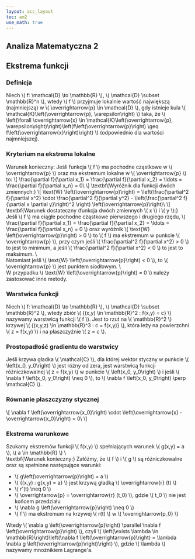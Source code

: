 ```yaml
---
layout: acc_layout
toc: am2
use_math: true 
---
```


Analiza Matematyczna 2
---
## Ekstrema funkcji

### Definicja

Niech \\( f: \mathcal{D} \to \mathbb{R} \\), \\( \mathcal{D} \subset \mathbb{R}^n \\), wtedy \\( f \\) przyjmuje lokalnie wartość największą (najmniejszą) w \\( \overrightarrow{p} \in \mathcal{D} \\), gdy istnieje kula \\( \mathcal{K}\left(\overrightarrow{p}, \varepsilon\right) \\) taka, że \\( \left(\forall \overrightarrow{x} \in \mathcal{K}\left(\overrightarrow{p}, \varepsilon\right)\right)\left(f\left(\overrightarrow{p}\right) \geq f\left(\overrightarrow{x}\right)\right) \\) (odpowiednio dla wartości najmniejszej).

### Kryterium na ekstrema lokalne

Warunek konieczny: Jeśli funkcja \\( f \\) ma pochodne cząstkowe w \\( \overrightarrow{p} \\) oraz ma ekstremum lokalne w \\( \overrightarrow{p} \\) to:
\\\[ \frac{\partial f}{\partial x_1} = \frac{\partial f}{\partial x_2} = \ldots = \frac{\partial f}{\partial x_n} = 0\ \\]
\textbf{Wyróżnik dla funkcji dwóch zmiennych:}
\\\[ \text{W} \left(\overrightarrow{p}\right) = \left(\frac{\partial^2 f}{\partial x^2} \cdot \frac{\partial^2 f}{\partial y^2} - \left(\frac{\partial^2 f}{\partial x \partial y}\right)^2 \right) \left(\overrightarrow{p}\right)\ \\]
\textbf{Warunek dostateczny (funkcja dwóch zmiennych \\( x \\) i \\( y \\):} Jeśli \\( f \\) ma ciągłe pochodne cząstkowe pierwszego i drugiego rzędu, \\( \frac{\partial f}{\partial x_1} = \frac{\partial f}{\partial x_2} = \ldots = \frac{\partial f}{\partial x_n} = 0 \\) oraz wyróżnik \\( \text{W} \left(\overrightarrow{p}\right) > 0 \\) to \\( f \\) ma ekstremum w punkcie \\( \overrightarrow{p} \\), przy czym jeśli \\( \frac{\partial^2 f}{\partial x^2} > 0 \\) to jest to minimum, a jeśli \\( \frac{\partial^2 f}{\partial x^2} < 0 \\) to jest to maksimum. \\\
Natomiast jeśli \\( \text{W} \left(\overrightarrow{p}\right) < 0 \\), to \\( \overrightarrow{p} \\) jest punktem siodłowym. \\\
W przypadku \\( \text{W} \left(\overrightarrow{p}\right) = 0 \\) należy zastosować inne metody.

### Warstwica funkcji

Niech \\( f: \mathcal{D} \to \mathbb{R} \\), \\( \mathcal{D} \subset \mathbb{R}^2 \\), wtedy zbiór \\( \{(x,y) \in \mathbb{R}^2 : f(x,y) = c\} \\) nazywamy warstwicą funkcji \\( f \\). Jest to rzut na \\( \mathbb{R}^2 \\) krzywej \\( \{(x,y,z) \in \mathbb{R}^3 : c = f(x,y)\} \\), która leży na powierzchni \\( z = f(x,y) \\) i na płaszczyźnie \\( z = c \\).

### Prostopadłość gradientu do warstwicy

Jeśli krzywa gładka \\( \mathcal{C} \\), dla której wektor styczny w punkcie \\( \left(x_0, y_0\right) \\) jest różny od zera, jest warstwicą funkcji różniczkowalnej \\( z = f(x,y) \\) w punkcie \\( \left(x_0, y_0\right) \\) i jeśli \\( \nabla f \left(x_0, y_0\right) \neq 0 \\), to \\( \nabla f \left(x_0, y_0\right) \perp \mathcal{C} \\).

### Równanie płaszczyzny stycznej

\\\[ \nabla f \left(\overrightarrow{x_0}\right) \cdot \left(\overrightarrow{x} - \overrightarrow{x_0}\right) = 0\ \\]

### Ekstrema warunkowe

Szukamy ekstremów funkcji \\( f(x,y) \\) spełniających warunek \\( g(x,y) = a \\), \\( a \in \mathbb{R} \\) \\\
\textbf{Warunek konieczny:} Załóżmy, że \\( f \\) i \\( g \\) są różniczkowalne oraz są spełnione następujące warunki:

* \\( g\left(\overrightarrow{p}\right) = a \\)
* \\( \{(x,y) : g(x,y) = a\} \\) jest krzywą gładką \\( \overrightarrow{r} (t) \\)
* \\( r'(t) \neq 0 \\)
* \\( \overrightarrow{p} = \overrightarrow{r} (t_0) \\), gdzie \\( t_0 \\) nie jest końcem przedziału
* \\( \nabla g \left(\overrightarrow{p}\right) \neq 0 \\)
* \\( f \\) ma ekstremum na krzywej \\( r(t) \\) w \\( \overrightarrow{p_0} \\)

Wtedy \\( \nabla g \left(\overrightarrow{p}\right) \parallel \nabla f \left(\overrightarrow{p}\right) \\), czyli \\( \left(\exists \lambda \in \mathbb{R}\right)\left(\nabla f \left(\overrightarrow{p}\right) = \lambda \nabla g \left(\overrightarrow{p}\right)\right) \\), gdzie \\( \lambda \\) nazywamy mnożnikiem Lagrange'a.
